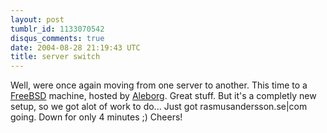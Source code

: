 ```yaml
---
layout: post
tumblr_id: 1133070542
disqus_comments: true
date: 2004-08-28 21:19:43 UTC
title: server switch
---
```


Well, were once again moving from one server to another. This time to a <a href="http://www.freebsd.org/" target="_blank">FreeBSD</a> machine, hosted by <a href="http://www.aleborg.se/" target="_blank">Aleborg</a>. Great stuff. But it's a completly new setup, so we got alot of work to do... Just got rasmusandersson.se|com going. Down for only 4 minutes ;) Cheers!
